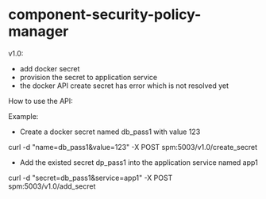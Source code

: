 # component-security-policy-manager
v1.0:
- add docker secret
- provision the secret to application service
- the docker API create secret has error which is not resolved yet

How to use the API:

Example:
+ Create a docker secret named db_pass1 with value 123

curl -d "name=db_pass1&value=123" -X POST spm:5003/v1.0/create_secret

+ Add the existed secret dp_pass1 into the application service named app1

curl -d "secret=db_pass1&service=app1" -X POST spm:5003/v1.0/add_secret

